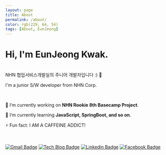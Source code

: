 ```yaml
---
layout: page
title: About
permalink: /about/
color: rgb(229, 64, 54)
tags: [About, EunJeong]
---
```




# Hi, I'm EunJeong Kwak.

<br>NHN 협업서비스개발실의 주니어 개발자입니다 :) 🍒

I'm a junior S/W developer from NHN Corp.

<br>

🔭 I’m currently working on **NHN Rookie 8th Basecamp Project**.

🌱 I’m currently learning **JavaScript, SpringBoot, and so on**.

⚡ Fun fact: I AM A CAFFEINE ADDICT!

<br>

[![Gmail Badge](https://img.shields.io/badge/Gmail-d14836?style=flat-square&logo=Gmail&logoColor=white&link=mailto:iamkkwak@gmail.com)](mailto:iamkkwak@gmail.com) [![Tech Blog Badge](http://img.shields.io/badge/-Tech%20blog-black?style=flat-square&logo=github&link=https://eun-jeong.tistory.com)](https://eun-jeong.tistory.com) [![Linkedin Badge](https://img.shields.io/badge/-LinkedIn-blue?style=flat-square&logo=Linkedin&logoColor=white&link=www.linkedin.com/in/eun-jeong)](www.linkedin.com/in/eun-jeong) [![Facebook Badge](https://img.shields.io/badge/facebook-1877f2?style=flat-square&logo=facebook&logoColor=white&link=https://www.facebook.com/kwakeunjeong2)](https://www.facebook.com/kwakeunjeong2)

<br>